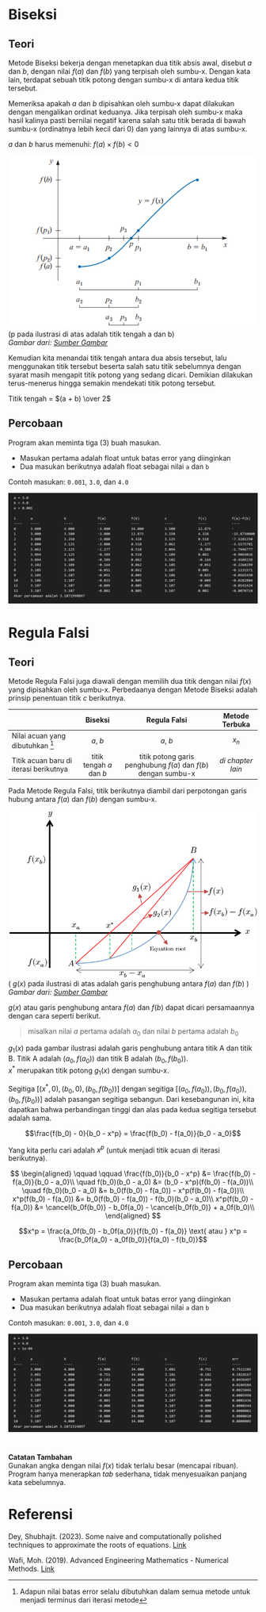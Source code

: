 # Biseksi
## Teori
Metode Biseksi bekerja dengan menetapkan dua titik absis awal, disebut $a$ dan $b$, dengan nilai $f(a)$ dan $f(b)$ yang terpisah oleh sumbu-x. Dengan kata lain, terdapat sebuah titik potong dengan sumbu-x di antara kedua titik tersebut.

Memeriksa apakah $a$ dan $b$ dipisahkan oleh sumbu-x dapat dilakukan dengan mengalikan ordinat keduanya. Jika terpisah oleh sumbu-x maka hasil kalinya pasti bernilai negatif karena salah satu titik berada di bawah sumbu-x (ordinatnya lebih kecil dari 0) dan yang lainnya di atas sumbu-x.

$a$ dan $b$ harus memenuhi: $f(a) \times f(b) < 0$

![Ilustrasi metode biseksi](../../assets/akar_non_linier/biseksi_ilustrasi.png)
(p pada ilustrasi di atas adalah titik tengah a dan b)<br>
*Gambar dari: [Sumber Gambar](https://www.researchgate.net/publication/367361304_Some_naive_and_computationally_polished_techniques_to_approximate_the_roots_of_equations)*

Kemudian kita menandai titik tengah antara dua absis tersebut, lalu menggunakan titik tersebut beserta salah satu titik sebelumnya dengan syarat masih mengapit titik potong yang sedang dicari. Demikian dilakukan terus-menerus hingga semakin mendekati titik potong tersebut.

Titik tengah = $(a + b) \over 2$

## Percobaan
Program akan meminta tiga (3) buah masukan.
- Masukan pertama adalah float untuk batas error yang diinginkan
- Dua masukan berikutnya adalah float sebagai nilai `a` dan `b`

Contoh masukan: `0.001`, `3.0`, dan `4.0`

![Tampilan hasil dari pemanggilan function biseksi](../../assets/akar_non_linier/biseksi.png)

# Regula Falsi
## Teori

Metode Regula Falsi juga diawali dengan memilih dua titik dengan nilai $f(x)$ yang dipisahkan oleh sumbu-x. Perbedaanya dengan Metode Biseksi adalah prinsip penentuan titik $c$ berikutnya.

|  | Biseksi | Regula Falsi | Metode Terbuka |
| --- | :---: | :---: | :---: |
| Nilai acuan yang dibutuhkan [^1] | $a$, $b$ | $a$, $b$ | $x_n$ |
| Titik acuan baru di iterasi berikutnya | titik tengah $a$ dan $b$ | titik potong garis penghubung $f(a)$ dan $f(b)$ dengan sumbu-x | *di chapter lain* |

[^1]: Adapun nilai batas error selalu dibutuhkan dalam semua metode untuk menjadi terminus dari iterasi metode

Pada Metode Regula Falsi, titik berikutnya diambil dari perpotongan garis hubung antara $f(a)$ dan $f(b)$ dengan sumbu-x.

![Ilustrasi metode regula falsi](../../assets/akar_non_linier/regula_falsi_ilustrasi.png)
( $g(x)$ pada ilustrasi di atas adalah garis penghubung antara $f(a)$ dan $f(b)$ )<br>
*Gambar dari: [Sumber Gambar](https://www.researchgate.net/publication/343057501_Advanced_Engineering_Mathematics_-_Numerical_Methods)*

$g(x)$ atau garis penghubung antara $f(a)$ dan $f(b)$ dapat dicari persamaannya dengan cara seperti berikut.
> misalkan nilai $a$ pertama adalah $a_0$ dan nilai $b$ pertama adalah $b_0$

$g_1(x)$ pada gambar ilustrasi adalah garis penghubung antara titik A dan titik B. Titik A adalah $(a_0, f(a_0))$ dan titik B adalah $(b_0, f(b_0))$.
<br>
$x^*$ merupakan titik potong $g_1(x)$ dengan sumbu-x.

Segitiga $[(x^*,0), (b_0, 0), (b_0, f(b_0))]$ dengan segitiga $[(a_0,f(a_0)), (b_0, f(a_0)), (b_0, f(b_0))]$ adalah pasangan segitiga sebangun. Dari kesebangunan ini, kita dapatkan bahwa perbandingan tinggi dan alas pada kedua segitiga tersebut adalah sama.

$$\frac{f(b_0) - 0}{b_0 - x^p} = \frac{f(b_0) - f(a_0)}{b_0 - a_0}$$

Yang kita perlu cari adalah $x^p$ (untuk menjadi titik acuan di iterasi berikutnya).

$$
\begin{aligned}
\qquad \qquad \frac{f(b_0)}{b_0 - x^p} &= \frac{f(b_0) - f(a_0)}{b_0 - a_0}\\
\quad f(b_0)(b_0 - a_0) &= (b_0 - x^p)(f(b_0) - f(a_0))\\
\quad f(b_0)(b_0 - a_0) &= b_0(f(b_0) - f(a_0)) - x^p(f(b_0) - f(a_0))\\
x^p(f(b_0) - f(a_0)) &= b_0(f(b_0) - f(a_0)) - f(b_0)(b_0 - a_0)\\
x^p(f(b_0) - f(a_0)) &= \cancel{b_0f(b_0)} - b_0f(a_0) - \cancel{b_0f(b_0)} + a_0f(b_0)\\
\end{aligned}
$$

$$x^p = \frac{a_0f(b_0) - b_0f(a_0)}{f(b_0) - f(a_0)} \text{ atau } x^p = \frac{b_0f(a_0) - a_0f(b_0)}{f(a_0) - f(b_0)}$$

## Percobaan

Program akan meminta tiga (3) buah masukan.
- Masukan pertama adalah float untuk batas error yang diinginkan
- Dua masukan berikutnya adalah float sebagai nilai `a` dan `b`

Contoh masukan: `0.001`, `3.0`, dan `4.0`

![Tampilan hasil dari pemanggilan function biseksi](../../assets/akar_non_linier/regula_falsi.png)

#
**Catatan Tambahan**<br>
Gunakan angka dengan nilai $f(x)$ tidak terlalu besar (mencapai ribuan). Program hanya menerapkan *tab* sederhana, tidak menyesuaikan panjang kata sebelumnya.

# Referensi
Dey, Shubhajit. (2023). Some naive and computationally polished techniques to approximate the roots of equations. [Link](https://www.researchgate.net/publication/367361304_Some_naive_and_computationally_polished_techniques_to_approximate_the_roots_of_equations)

Wafi, Moh. (2019). Advanced Engineering Mathematics - Numerical Methods. [Link](https://www.researchgate.net/publication/343057501_Advanced_Engineering_Mathematics_-_Numerical_Methods)